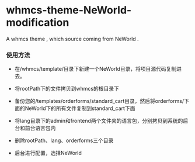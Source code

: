 # whmcs-theme-NeWorld-modification
A whmcs theme , which source coming from NeWorld .

### 使用方法

* 在/whmcs/template/目录下新建一个NeWorld目录，将项目源代码复制进去。

* 将rootPath下的文件拷贝到whmcs的根目录下

* 备份您的/templates/orderforms/standard_cart目录，然后将orderforms/下面的NeWorld下的所有文件复制到standard_cart下面

* 将lang目录下的admin和frontend两个文件夹的语言包，分别拷贝到系统的后台和前台语言包内

* 删除rootPath、lang、orderforms三个目录

* 后台进行配置，选择NeWorld

